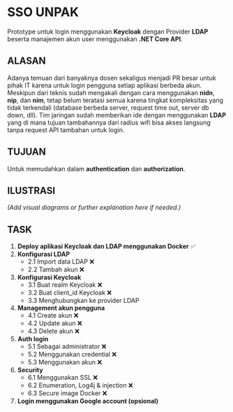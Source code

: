 # SSO UNPAK

Prototype untuk login menggunakan **Keycloak** dengan Provider **LDAP** beserta manajemen akun user menggunakan **.NET Core API**.

## ALASAN

Adanya temuan dari banyaknya dosen sekaligus menjadi PR besar untuk pihak IT karena untuk login pengguna setiap aplikasi berbeda akun. Meskipun dari teknis sudah mengakali dengan cara menggunakan **nidn**, **nip**, dan **nim**, tetap belum teratasi semua karena tingkat kompleksitas yang tidak terkendali (database berbeda server, request time out, server db down, dll). Tim jaringan sudah memberikan ide dengan menggunakan **LDAP** yang di mana tujuan tambahannya dari radius wifi bisa akses langsung tanpa request API tambahan untuk login. 

## TUJUAN  

Untuk memudahkan dalam **authentication** dan **authorization**.

## ILUSTRASI

_(Add visual diagrams or further explanation here if needed.)_

## TASK

1. **Deploy aplikasi Keycloak dan LDAP menggunakan Docker** ✅
2. **Konfigurasi LDAP**
   - 2.1 Import data LDAP ❌
   - 2.2 Tambah akun ❌
3. **Konfigurasi Keycloak**
   - 3.1 Buat realm Keycloak ❌
   - 3.2 Buat client_id Keycloak ❌
   - 3.3 Menghubungkan ke provider LDAP
4. **Management akun pengguna**
   - 4.1 Create akun ❌
   - 4.2 Update akun ❌
   - 4.3 Delete akun ❌
5. **Auth login**
   - 5.1 Sebagai administrator ❌
   - 5.2 Menggunakan credential ❌
   - 5.3 Menggunakan akun ❌
6. **Security**
   - 6.1 Menggunakan SSL ❌
   - 6.2 Enumeration, Log4j & injection ❌
   - 6.3 Secure image Docker ❌
7. **Login menggunakan Google account (opsional)**

